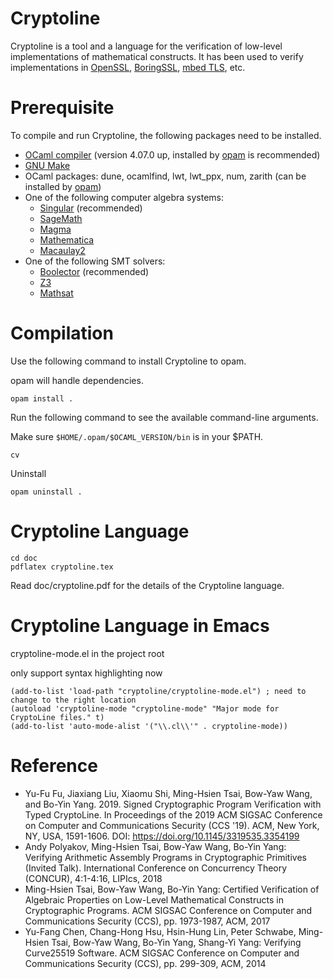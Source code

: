 Cryptoline
==========

Cryptoline is a tool and a language for the verification of low-level
implementations of mathematical constructs.
It has been used to verify implementations in
[OpenSSL](https://www.openssl.org),
[BoringSSL](https://opensource.google.com/projects/boringssl),
[mbed TLS](https://tls.mbed.org), etc.

Prerequisite
============

To compile and run Cryptoline, the following packages need to be installed.

- [OCaml compiler](https://ocaml.org) (version 4.07.0 up, installed by [opam](http://opam.ocaml.org) is recommended)
- [GNU Make](https://www.gnu.org/software/make/)
- OCaml packages: dune, ocamlfind, lwt, lwt_ppx, num, zarith (can be installed by [opam](http://opam.ocaml.org))
- One of the following computer algebra systems:
  + [Singular](https://www.singular.uni-kl.de) (recommended)
  + [SageMath](http://www.sagemath.org)
  + [Magma](http://magma.maths.usyd.edu.au/magma/)
  + [Mathematica](https://www.wolfram.com/mathematica/)
  + [Macaulay2](https://faculty.math.illinois.edu/Macaulay2/)
- One of the following SMT solvers:
  + [Boolector](https://boolector.github.io) (recommended)
  + [Z3](https://github.com/Z3Prover/z3)
  + [Mathsat](http://mathsat.fbk.eu)

Compilation
===========

Use the following command to install Cryptoline to opam.

opam will handle dependencies.

```
opam install .
```

Run the following command to see the available command-line arguments.

Make sure `$HOME/.opam/$OCAML_VERSION/bin` is in your $PATH.

```
cv
```

Uninstall

```
opam uninstall .
```

Cryptoline Language
===================

```
cd doc
pdflatex cryptoline.tex
```

Read doc/cryptoline.pdf for the details of the Cryptoline language.

Cryptoline Language in Emacs
===================
cryptoline-mode.el in the project root

only support syntax highlighting now

```elisp
(add-to-list 'load-path "cryptoline/cryptoline-mode.el") ; need to change to the right location
(autoload 'cryptoline-mode "cryptoline-mode" "Major mode for CryptoLine files." t)
(add-to-list 'auto-mode-alist '("\\.cl\\'" . cryptoline-mode))
```

Reference
=========
- Yu-Fu Fu, Jiaxiang Liu, Xiaomu Shi, Ming-Hsien Tsai, Bow-Yaw Wang, and Bo-Yin Yang. 2019. Signed Cryptographic Program Verification with Typed CryptoLine. In Proceedings of the 2019 ACM SIGSAC Conference on Computer and Communications Security (CCS '19). ACM, New York, NY, USA, 1591-1606. DOI: https://doi.org/10.1145/3319535.3354199
- Andy Polyakov, Ming-Hsien Tsai, Bow-Yaw Wang, Bo-Yin Yang:
  Verifying Arithmetic Assembly Programs in Cryptographic Primitives (Invited Talk).
  International Conference on Concurrency Theory (CONCUR),
  4:1-4:16, LIPIcs, 2018
- Ming-Hsien Tsai, Bow-Yaw Wang, Bo-Yin Yang:
  Certified Verification of Algebraic Properties on Low-Level Mathematical Constructs in Cryptographic Programs.
  ACM SIGSAC Conference on Computer and Communications Security (CCS),
  pp. 1973-1987, ACM, 2017
- Yu-Fang Chen, Chang-Hong Hsu, Hsin-Hung Lin, Peter Schwabe, Ming-Hsien Tsai, Bow-Yaw Wang, Bo-Yin Yang, Shang-Yi Yang:
  Verifying Curve25519 Software.
  ACM SIGSAC Conference on Computer and Communications Security (CCS),
  pp. 299-309, ACM, 2014
